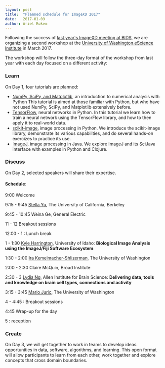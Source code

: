 ```yaml
---
layout: post
title:  "Planned schedule for ImageXD 2017"
date:   2017-01-09
author: Ariel Rokem
---
```


Following the success of [last year's ImageXD meeting at
BIDS](http://www.imagexd.org/2016/06/21/inaugural-workshop.html), we are
organizing a second workshop at the [University of Washington eScience Institute](http://escience.washington.edu)
in March 2017.

The workshop will follow the three-day format of the workshop from last year
with each day focused on a different activity:

### Learn

On Day 1, four tutorials are planned:

- [NumPy, SciPy, and Matplotlib](http://scipy.org), an introduction to numerical analysis with Python
  This tutorial is aimed at those familiar with Python, but who have not used NumPy, SciPy,
  and Matplotlib extensively before.
- [TensorFlow](https://www.tensorflow.org/), neural networks in Python.
  In this tutorial we learn how to train a neural network using the TensorFlow library, and how to
  then apply it to real-world data.
- [scikit-image](http://scikit-image.org/), image processing in Python.
  We introduce the scikit-image library, demonstrate its various capabilities, and
  do several hands-on exercizes to practice its use.
- [ImageJ](https://imagej.nih.gov/ij/), image processing in Java.
  We explore ImageJ and its SciJava interface with examples in Python and Clojure.

### Discuss

On Day 2, selected speakers will share their expertise.

#### Schedule:

9:00 Welcome

9:15 - 9:45 [Stella Yu](http://www1.icsi.berkeley.edu/~stellayu/), The University of California, Berkeley

9:45 - 10:45 Weina Ge, General Electric

11 - 12 Breakout sessions

12:00 - 1 : Lunch break

1 - 1:30 [Kyle Harrington](http://kyleharrington.com/), University of Idaho: **Biological Image Analysis using the ImageJ/Fiji Software Ecosystem**

1:30 - 2:00 [Ira Kemelmacher-Shlizerman](http://homes.cs.washington.edu/~kemelmi/), The University of Washington

2:00 - 2:30 Claire McQuin, Broad Institute

2:30 - 3 [Lydia Ng](https://www.alleninstitute.org/what-we-do/brain-science/about/team/staff-profiles/lydia-ng/), Allen Institute for Brain Science: **Delivering data, tools and knowledge on brain cell types, connections and activity**

3:15 - 3:45 [Mario Juric](http://research.majuric.org/public/), The University of Washington

4 - 4:45 : Breakout sessions

4:45 Wrap-up for the day

5 : reception

### Create

On Day 3, we will get together to work in teams to develop ideas opportunities
in data, software, algorithms, and learning. This open format will allow
participants to learn from each other, work together and explore concepts that
cross domain boundaries.
